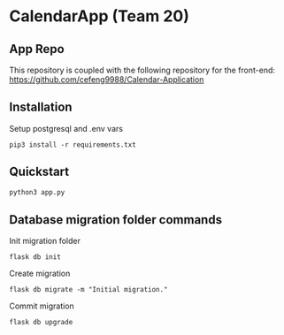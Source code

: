 # CalendarApp (Team 20)

## App Repo
This repository is coupled with the following repository for the front-end: https://github.com/cefeng9988/Calendar-Application

## Installation

Setup postgresql and .env vars

```
pip3 install -r requirements.txt
```

## Quickstart

```python
python3 app.py
```

## Database migration folder commands

Init migration folder

```
flask db init
```

Create migration

```
flask db migrate -m "Initial migration."
```

Commit migration

```
flask db upgrade
```

